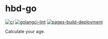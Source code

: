 # hbd-go
[![ci](https://github.com/sgash708/hbd-go/actions/workflows/ci.yml/badge.svg)](https://github.com/sgash708/hbd-go/actions/workflows/ci.yml)
[![golangci-lint](https://github.com/sgash708/hbd-go/actions/workflows/lint.yml/badge.svg)](https://github.com/sgash708/hbd-go/actions/workflows/lint.yml)
[![pages-build-deployment](https://github.com/sgash708/hbd-go/actions/workflows/pages/pages-build-deployment/badge.svg)](https://github.com/sgash708/hbd-go/actions/workflows/pages/pages-build-deployment)

Calculate your age.
